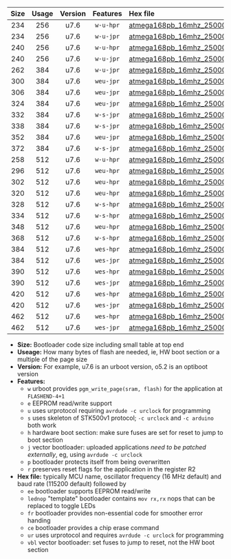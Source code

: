 |Size|Usage|Version|Features|Hex file|
|:-:|:-:|:-:|:-:|:--|
|234|256|u7.6|`w-u-hpr`|[atmega168pb_16mhz_250000bps_ur.hex](https://raw.githubusercontent.com/stefanrueger/urboot/main//atmega168pb_16mhz_250000bps_ur.hex)|
|234|256|u7.6|`w-u-jpr`|[atmega168pb_16mhz_250000bps_ur_vbl.hex](https://raw.githubusercontent.com/stefanrueger/urboot/main//atmega168pb_16mhz_250000bps_ur_vbl.hex)|
|240|256|u7.6|`w-u-hpr`|[atmega168pb_16mhz_250000bps_lednop_ur.hex](https://raw.githubusercontent.com/stefanrueger/urboot/main//atmega168pb_16mhz_250000bps_lednop_ur.hex)|
|240|256|u7.6|`w-u-jpr`|[atmega168pb_16mhz_250000bps_lednop_ur_vbl.hex](https://raw.githubusercontent.com/stefanrueger/urboot/main//atmega168pb_16mhz_250000bps_lednop_ur_vbl.hex)|
|262|384|u7.6|`w-u-jpr`|[atmega168pb_16mhz_250000bps_lednop_fr_ur_vbl.hex](https://raw.githubusercontent.com/stefanrueger/urboot/main//atmega168pb_16mhz_250000bps_lednop_fr_ur_vbl.hex)|
|300|384|u7.6|`weu-jpr`|[atmega168pb_16mhz_250000bps_ee_ur_vbl.hex](https://raw.githubusercontent.com/stefanrueger/urboot/main//atmega168pb_16mhz_250000bps_ee_ur_vbl.hex)|
|306|384|u7.6|`weu-jpr`|[atmega168pb_16mhz_250000bps_ee_lednop_ur_vbl.hex](https://raw.githubusercontent.com/stefanrueger/urboot/main//atmega168pb_16mhz_250000bps_ee_lednop_ur_vbl.hex)|
|324|384|u7.6|`weu-jpr`|[atmega168pb_16mhz_250000bps_ee_lednop_fr_ur_vbl.hex](https://raw.githubusercontent.com/stefanrueger/urboot/main//atmega168pb_16mhz_250000bps_ee_lednop_fr_ur_vbl.hex)|
|332|384|u7.6|`w-s-jpr`|[atmega168pb_16mhz_250000bps_vbl.hex](https://raw.githubusercontent.com/stefanrueger/urboot/main//atmega168pb_16mhz_250000bps_vbl.hex)|
|338|384|u7.6|`w-s-jpr`|[atmega168pb_16mhz_250000bps_lednop_vbl.hex](https://raw.githubusercontent.com/stefanrueger/urboot/main//atmega168pb_16mhz_250000bps_lednop_vbl.hex)|
|352|384|u7.6|`weu-jpr`|[atmega168pb_16mhz_250000bps_ee_lednop_fr_ce_ur_vbl.hex](https://raw.githubusercontent.com/stefanrueger/urboot/main//atmega168pb_16mhz_250000bps_ee_lednop_fr_ce_ur_vbl.hex)|
|372|384|u7.6|`w-s-jpr`|[atmega168pb_16mhz_250000bps_lednop_fr_vbl.hex](https://raw.githubusercontent.com/stefanrueger/urboot/main//atmega168pb_16mhz_250000bps_lednop_fr_vbl.hex)|
|258|512|u7.6|`w-u-hpr`|[atmega168pb_16mhz_250000bps_lednop_fr_ur.hex](https://raw.githubusercontent.com/stefanrueger/urboot/main//atmega168pb_16mhz_250000bps_lednop_fr_ur.hex)|
|296|512|u7.6|`weu-hpr`|[atmega168pb_16mhz_250000bps_ee_ur.hex](https://raw.githubusercontent.com/stefanrueger/urboot/main//atmega168pb_16mhz_250000bps_ee_ur.hex)|
|302|512|u7.6|`weu-hpr`|[atmega168pb_16mhz_250000bps_ee_lednop_ur.hex](https://raw.githubusercontent.com/stefanrueger/urboot/main//atmega168pb_16mhz_250000bps_ee_lednop_ur.hex)|
|320|512|u7.6|`weu-hpr`|[atmega168pb_16mhz_250000bps_ee_lednop_fr_ur.hex](https://raw.githubusercontent.com/stefanrueger/urboot/main//atmega168pb_16mhz_250000bps_ee_lednop_fr_ur.hex)|
|328|512|u7.6|`w-s-hpr`|[atmega168pb_16mhz_250000bps.hex](https://raw.githubusercontent.com/stefanrueger/urboot/main//atmega168pb_16mhz_250000bps.hex)|
|334|512|u7.6|`w-s-hpr`|[atmega168pb_16mhz_250000bps_lednop.hex](https://raw.githubusercontent.com/stefanrueger/urboot/main//atmega168pb_16mhz_250000bps_lednop.hex)|
|348|512|u7.6|`weu-hpr`|[atmega168pb_16mhz_250000bps_ee_lednop_fr_ce_ur.hex](https://raw.githubusercontent.com/stefanrueger/urboot/main//atmega168pb_16mhz_250000bps_ee_lednop_fr_ce_ur.hex)|
|368|512|u7.6|`w-s-hpr`|[atmega168pb_16mhz_250000bps_lednop_fr.hex](https://raw.githubusercontent.com/stefanrueger/urboot/main//atmega168pb_16mhz_250000bps_lednop_fr.hex)|
|384|512|u7.6|`wes-hpr`|[atmega168pb_16mhz_250000bps_ee.hex](https://raw.githubusercontent.com/stefanrueger/urboot/main//atmega168pb_16mhz_250000bps_ee.hex)|
|384|512|u7.6|`wes-jpr`|[atmega168pb_16mhz_250000bps_ee_vbl.hex](https://raw.githubusercontent.com/stefanrueger/urboot/main//atmega168pb_16mhz_250000bps_ee_vbl.hex)|
|390|512|u7.6|`wes-hpr`|[atmega168pb_16mhz_250000bps_ee_lednop.hex](https://raw.githubusercontent.com/stefanrueger/urboot/main//atmega168pb_16mhz_250000bps_ee_lednop.hex)|
|390|512|u7.6|`wes-jpr`|[atmega168pb_16mhz_250000bps_ee_lednop_vbl.hex](https://raw.githubusercontent.com/stefanrueger/urboot/main//atmega168pb_16mhz_250000bps_ee_lednop_vbl.hex)|
|420|512|u7.6|`wes-hpr`|[atmega168pb_16mhz_250000bps_ee_lednop_fr.hex](https://raw.githubusercontent.com/stefanrueger/urboot/main//atmega168pb_16mhz_250000bps_ee_lednop_fr.hex)|
|420|512|u7.6|`wes-jpr`|[atmega168pb_16mhz_250000bps_ee_lednop_fr_vbl.hex](https://raw.githubusercontent.com/stefanrueger/urboot/main//atmega168pb_16mhz_250000bps_ee_lednop_fr_vbl.hex)|
|462|512|u7.6|`wes-hpr`|[atmega168pb_16mhz_250000bps_ee_lednop_fr_ce.hex](https://raw.githubusercontent.com/stefanrueger/urboot/main//atmega168pb_16mhz_250000bps_ee_lednop_fr_ce.hex)|
|462|512|u7.6|`wes-jpr`|[atmega168pb_16mhz_250000bps_ee_lednop_fr_ce_vbl.hex](https://raw.githubusercontent.com/stefanrueger/urboot/main//atmega168pb_16mhz_250000bps_ee_lednop_fr_ce_vbl.hex)|

- **Size:** Bootloader code size including small table at top end
- **Useage:** How many bytes of flash are needed, ie, HW boot section or a multiple of the page size
- **Version:** For example, u7.6 is an urboot version, o5.2 is an optiboot version
- **Features:**
  + `w` urboot provides `pgm_write_page(sram, flash)` for the application at `FLASHEND-4+1`
  + `e` EEPROM read/write support
  + `u` uses urprotocol requiring `avrdude -c urclock` for programming
  + `s` uses skeleton of STK500v1 protocol; `-c urclock` and `-c arduino` both work
  + `h` hardware boot section: make sure fuses are set for reset to jump to boot section
  + `j` vector bootloader: uploaded applications *need to be patched externally*, eg, using `avrdude -c urclock`
  + `p` bootloader protects itself from being overwritten
  + `r` preserves reset flags for the application in the register R2
- **Hex file:** typically MCU name, oscillator frequency (16 MHz default) and baud rate (115200 default) followed by
  + `ee` bootloader supports EEPROM read/write
  + `lednop` "template" bootloader contains `mov rx,rx` nops that can be replaced to toggle LEDs
  + `fr` bootloader provides non-essential code for smoother error handing
  + `ce` bootloader provides a chip erase command
  + `ur` uses urprotocol and requires `avrdude -c urclock` for programming
  + `vbl` vector bootloader: set fuses to jump to reset, not the HW boot section
